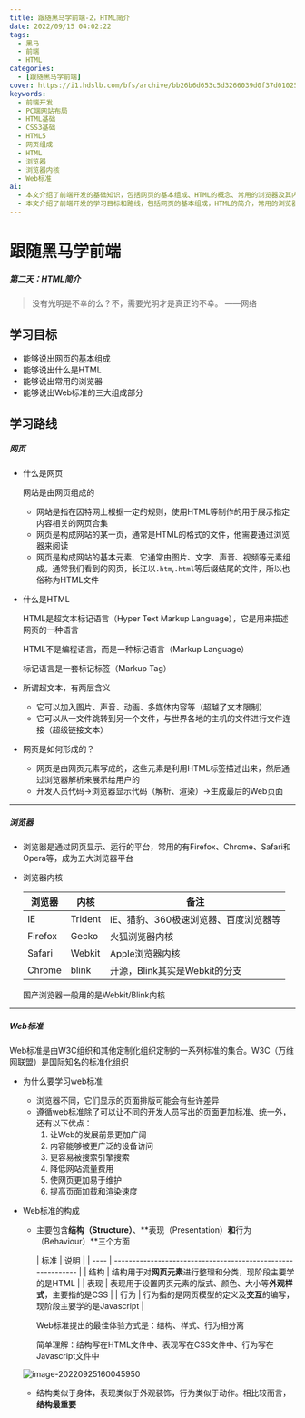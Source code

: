 ```yaml
---
title: 跟随黑马学前端-2，HTML简介
date: 2022/09/15 04:02:22
tags:
  - 黑马
  - 前端
  - HTML
categories:
  - [跟随黑马学前端]
cover: https://i1.hdslb.com/bfs/archive/bb26b6d653c5d3266039d0f37d01025a729adbd1.jpg@720w_378h_1c_!web-space-index-myvideo.webp
keywords:
  - 前端开发
  - PC端网站布局
  - HTML基础
  - CSS3基础
  - HTML5
  - 网页组成
  - HTML
  - 浏览器
  - 浏览器内核
  - Web标准
ai:
  - 本文介绍了前端开发的基础知识，包括网页的基本组成、HTML的概念、常用的浏览器及其内核、以及Web标准的重要性和构成部分。
  - 本文介绍了前端开发的学习目标和路线，包括网页的基本组成，HTML的简介，常用的浏览器，以及Web标准的三大组成部分。重点强调了HTML作为超文本标记语言的作用和Web标准对于前端开发的重要性。
---
```

# 跟随黑马学前端

##### 第二天：HTML简介

> 没有光明是不幸的么？不，需要光明才是真正的不幸。		——网络



## 学习目标

* 能够说出网页的基本组成
* 能够说出什么是HTML
* 能够说出常用的浏览器
* 能够说出Web标准的三大组成部分



## 学习路线

##### 网页

* 什么是网页

  网站是由网页组成的

  * 网站是指在因特网上根据一定的规则，使用HTML等制作的用于展示指定内容相关的网页合集
  * 网页是构成网站的某一页，通常是HTML的格式的文件，他需要通过浏览器来阅读
  * 网页是构成网站的基本元素、它通常由图片、文字、声音、视频等元素组成。通常我们看到的网页，长江以`.htm`,`.html`等后缀结尾的文件，所以也俗称为HTML文件

* 什么是HTML

  HTML是超文本标记语言（Hyper Text Markup Language），它是用来描述网页的一种语言

  HTML不是编程语言，而是一种标记语言（Markup Language）

  标记语言是一套标记标签（Markup Tag）

* 所谓超文本，有两层含义

  * 它可以加入图片、声音、动画、多媒体内容等（超越了文本限制）
  * 它可以从一文件跳转到另一个文件，与世界各地的主机的文件进行文件连接（超级链接文本）

* 网页是如何形成的？

  * 网页是由网页元素写成的，这些元素是利用HTML标签描述出来，然后通过浏览器解析来展示给用户的
  * 开发人员代码->浏览器显示代码（解析、渲染）->生成最后的Web页面

---

##### 浏览器

* 浏览器是通过网页显示、运行的平台，常用的有Firefox、Chrome、Safari和Opera等，成为五大浏览器平台

* 浏览器内核

  | 浏览器  | 内核    | 备注                                  |
    | ------- | ------- | ------------------------------------- |
  | IE      | Trident | IE、猎豹、360极速浏览器、百度浏览器等 |
  | Firefox | Gecko   | 火狐浏览器内核                        |
  | Safari  | Webkit  | Apple浏览器内核                       |
  | Chrome  | blink   | 开源，Blink其实是Webkit的分支         |

  国产浏览器一般用的是Webkit/Blink内核

---

##### Web标准

Web标准是由W3C组织和其他定制化组织定制的一系列标准的集合。W3C（万维网联盟）是国际知名的标准化组织

* 为什么要学习web标准

  * 浏览器不同，它们显示的页面排版可能会有些许差异
  * 遵循web标准除了可以让不同的开发人员写出的页面更加标准、统一外，还有以下优点：
    1. 让Web的发展前景更加广阔
    2. 内容能够被更广泛的设备访问
    3. 更容易被搜索引擎搜索
    4. 降低网站流量费用
    5. 使网页更加易于维护
    6. 提高页面加载和渲染速度

* Web标准的构成

  * 主要包含**结构（Structure）**、**表现（Presentation）**和**行为（Behaviour）**三个方面

    | 标准 | 说明                                                         |
        | ---- | ------------------------------------------------------------ |
    | 结构 | 结构用于对**网页元素**进行整理和分类，现阶段主要学的是HTML   |
    | 表现 | 表现用于设置网页元素的版式、颜色、大小等**外观样式**，主要指的是CSS |
    | 行为 | 行为指的是网页模型的定义及**交互**的编写，现阶段主要学的是Javascript |

    Web标准提出的最佳体验方式是：结构、样式、行为相分离

    简单理解：结构写在HTML文件中、表现写在CSS文件中、行为写在Javascript文件中

  ![image-20220925160045950](./跟随黑马学前端-2.assets/2022-09-25160055.png)

  * 结构类似于身体，表现类似于外观装饰，行为类似于动作。相比较而言，**结构最重要**
